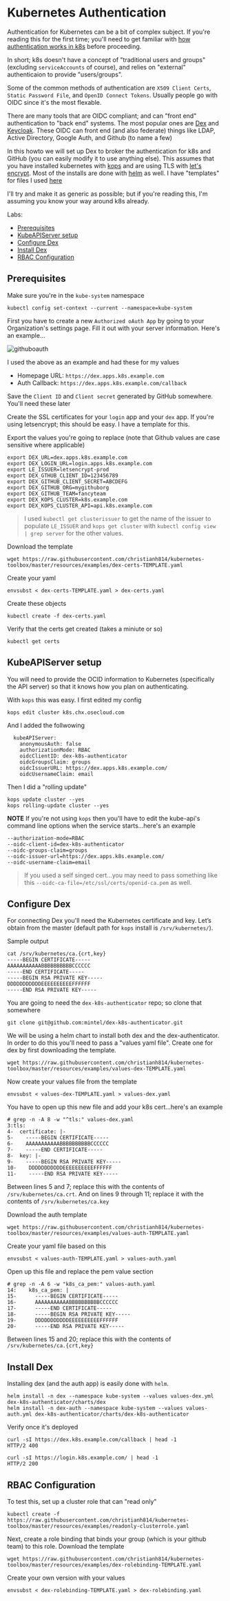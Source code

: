# Kubernetes Authentication

Authentication for Kubernetes can be a bit of complex subject. If you're reading this for the first time; you'll need to get familiar with [how authentication works in k8s](https://kubernetes.io/docs/reference/access-authn-authz/authentication/#users-in-kubernetes) before proceeding.

In short; k8s doesn't have a concept of "traditional users and groups" (excluding `serviceAccounts` of course), and relies on "external" authenticaion to provide "users/groups".

Some of the common methods of authentication are `X509 Client Certs`, `Static Password File`, and `OpenID Connect Tokens`. Usually people go with OIDC since it's the most flexable. 

There are many tools that are OIDC compliant; and can "front end" authentication to "back end" systems. The most popular ones are [Dex](https://github.com/dexidp/dex#dex---a-federated-openid-connect-provider) and [Keycloak](https://github.com/keycloak/keycloak#keycloak). These OIDC can front end (and also federate) things like LDAP, Active Directory, Google Auth, and Github (to name a few)

In this howto we will set up Dex to broker the authentication for k8s and GitHub (you can easily modify it to use anything else). This assumes that you have installed kubernetes with [kops](k8s-kops.md#kubernetes-with-kops) and are using TLS with [let's encrypt](k8s-ingress-helm.md#tls). Most of the installs are done with [helm](../../README.md#helm) as well. I have "templates" for files I used [here](../examples)

I'll try and make it as generic as possible; but if you're reading this, I'm assuming you know your way around k8s already.


Labs:

* [Prerequisites](#prerequisites)
* [KubeAPIServer setup](#kubeapiserver-setup)
* [Configure Dex](#configure-dex)
* [Install Dex](#install-dex)
* [RBAC Configuration](#rbac-configuration)

## Prerequisites

Make sure you're in the `kube-system` namespace

```
kubectl config set-context --current --namespace=kube-system
```

First you have to create a new `Authorized oAuth App`  by going to your Organization's settings page. Fill it out with your server information. Here's an example...

![githuboauth](https://cdn-images-1.medium.com/max/800/1*4KAGf71GTJzEt_RExdPo4Q.png)

I used the above as an example and had these for my values

* Homepage URL: `https://dex.apps.k8s.example.com`
* Auth Callback: `https://dex.apps.k8s.example.com/callback`

Save the `Client ID` and `Client secret` generated by GitHub somewhere. You'll need these later

Create the SSL certificates for your `login` app and your `dex` app. If you're using letsencrypt; this should be easy. I have a template for this.

Export the values you're going to replace (note that Github values are case sensitive where applicable)

```
export DEX_URL=dex.apps.k8s.example.com
export DEX_LOGIN_URL=login.apps.k8s.example.com
export LE_ISSUER=letsencrypt-prod
export DEX_GTHUB_CLIENT_ID=123456789
export DEX_GITHUB_CLIENT_SECRET=ABCDEFG
export DEX_GITHUB_ORG=mygithuborg
export DEX_GITHUB_TEAM=fancyteam
export DEX_KOPS_CLUSTER=k8s.example.com
export DEX_KOPS_CLUSTER_API=api.k8s.example.com
```
> I used `kubectl get clusterissuer` to get the name of the issuer to populate `LE_ISSUER`  and `kops get cluster` with `kubectl config view  | grep server` for the other values. 

Download  the template

```
wget https://raw.githubusercontent.com/christianh814/kubernetes-toolbox/master/resources/examples/dex-certs-TEMPLATE.yaml
```

Create your yaml

```
envsubst < dex-certs-TEMPLATE.yaml > dex-certs.yaml
```

Create these objects

```
kubectl create -f dex-certs.yaml
```

Verify that the certs get created (takes a miniute or so)

```
kubectl get certs
```

## KubeAPIServer setup

You will need to provide the OCID information to Kubernetes (specifically the API server) so that it knows how you plan on authenticating.

With `kops` this was easy. I first edited my config

```
kops edit cluster k8s.chx.osecloud.com
```

And I added the follwowing

```
  kubeAPIServer:
    anonymousAuth: false
    authorizationMode: RBAC
    oidcClientID: dex-k8s-authenticator
    oidcGroupsClaim: groups
    oidcIssuerURL: https://dex.apps.k8s.example.com/
    oidcUsernameClaim: email
```

Then I did a "rolling update"

```
kops update cluster --yes
kops rolling-update cluster --yes
```

**NOTE** If you're not using `kops` then you'll have to edit the kube-api's command line options when the service starts...here's an example

```
--authorization-mode=RBAC
--oidc-client-id=dex-k8s-authenticator
--oidc-groups-claim=groups
--oidc-issuer-url=https://dex.apps.k8s.example.com/
--oidc-username-claim=email
```
> If you used a self singed cert...you may need to pass something like this `--oidc-ca-file=/etc/ssl/certs/openid-ca.pem` as well.

## Configure Dex

For connecting Dex you'll need the Kubernetes certificate and key. Let’s obtain from the master (default path for `kops` install is `/srv/kubernetes/`).

Sample output

```
cat /srv/kubernetes/ca.{crt,key}
-----BEGIN CERTIFICATE-----
AAAAAAAAAAABBBBBBBBBBCCCCCC
-----END CERTIFICATE-----
-----BEGIN RSA PRIVATE KEY-----
DDDDDDDDDDDEEEEEEEEEEFFFFFF
-----END RSA PRIVATE KEY-----
```

You are going to need the `dex-k8s-authenticator` repo; so clone that somewhere

```
git clone git@github.com:mintel/dex-k8s-authenticator.git
```

We will be using a helm chart to install both dex and the dex-authenticator. In order to do this you'll need to pass a "values yaml file". Create one for dex by first downloading the template.

```
wget https://raw.githubusercontent.com/christianh814/kubernetes-toolbox/master/resources/examples/values-dex-TEMPLATE.yaml
```

Now create your values file from the template

```
envsubst < values-dex-TEMPLATE.yaml > values-dex.yaml
```

You have to open up this new file and add your k8s cert...here's an example

```
# grep -n -A 8 -w "^tls:" values-dex.yaml
3:tls:
4-  certificate: |-
5-    -----BEGIN CERTIFICATE-----
6-    AAAAAAAAAAABBBBBBBBBBCCCCCC
7-    -----END CERTIFICATE-----
8-  key: |-
9-    -----BEGIN RSA PRIVATE KEY-----
10-    DDDDDDDDDDDEEEEEEEEEEFFFFFF
11-    -----END RSA PRIVATE KEY-----

```

Between lines 5 and 7; replace this with the contents of `/srv/kubernetes/ca.crt`. And on lines 9 through 11; replace it with the contents of `/srv/kubernetes/ca.key`


Download the auth template

```
wget https://raw.githubusercontent.com/christianh814/kubernetes-toolbox/master/resources/examples/values-auth-TEMPLATE.yaml
```

Create your yaml file based on this

```
envsubst < values-auth-TEMPLATE.yaml > values-auth.yaml
```

Open up this file and replace the pem value section

```
# grep -n -A 6 -w "k8s_ca_pem:" values-auth.yaml
14:    k8s_ca_pem: |
15-      -----BEGIN CERTIFICATE-----
16-      AAAAAAAAAAABBBBBBBBBBCCCCCC
17-      -----END CERTIFICATE-----
18-      -----BEGIN RSA PRIVATE KEY-----
19-      DDDDDDDDDDDEEEEEEEEEEFFFFFF
20-      -----END RSA PRIVATE KEY-----
```

Between lines 15 and 20; replace this with the contents of `/srv/kubernetes/ca.{crt,key}`

## Install Dex

Installing dex (and the auth app) is easily done with `helm`. 


```
helm install -n dex --namespace kube-system --values values-dex.yml dex-k8s-authenticator/charts/dex
helm install -n dex-auth --namespace kube-system --values values-auth.yml dex-k8s-authenticator/charts/dex-k8s-authenticator
```

Verify once it's deployed

```
curl -sI https://dex.k8s.example.com/callback | head -1
HTTP/2 400

curl -sI https://login.k8s.example.com/ | head -1
HTTP/2 200
```

## RBAC Configuration

To test this, set up a cluster role that can "read only"

```
kubectl create -f https://raw.githubusercontent.com/christianh814/kubernetes-toolbox/master/resources/examples/readonly-clusterrole.yaml
```

Next, create a role binding that binds your group (which is your github team) to this role. Download the template

```
wget https://raw.githubusercontent.com/christianh814/kubernetes-toolbox/master/resources/examples/dex-rolebinding-TEMPLATE.yaml
```

Create your own version with your values

```
envsubst < dex-rolebinding-TEMPLATE.yaml > dex-rolebinding.yaml
```
